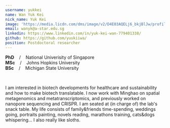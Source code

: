 ```yaml
---
username: yukkei
name: Wan Yuk Kei
nick_name: Yuk Kei
image: 'https://media.licdn.com/dms/image/v2/D4E03AQELj6_bkjBlJw/profile-displayphoto-shrink_800_800/profile-displayphoto-shrink_800_800/0/1731634941633?e=1760572800&v=beta&t=HwfxHdZHZsp47iuw3nyX2lPQnusUU8ZJDdl-J7JWaT4'
email: wanyk@a-star.edu.sg
linkedin: https://www.linkedin.com/in/yuk-kei-wan-779401338/
github: https://github.com/yuukiiwa/
position: Postdoctoral researcher
---
```


**PhD** &nbsp;&nbsp; / &nbsp;&nbsp; National Univerisity of Singapore<br>
**MSc** &nbsp;&nbsp; / &nbsp;&nbsp; Johns Hopkins University<br>
**BSc** &nbsp;&nbsp; / &nbsp;&nbsp; Michigan State University

<br/>

I am interested in biotech developments for healthcare and sustainability and how to make biotech translatable. I now work with Minghao on spatial metagenomics and metatranscriptomics, and previously worked on nanopore sequencing and CRISPR. I am seated at (in charge of) the lab's snack table. My life consists of family&friends time-spending, weddings going, portraits painting, novels reading, marathons training, cats&dogs whispering... I also really like sloths.